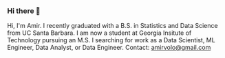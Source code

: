 ### Hi there 👋

Hi, I'm Amir. I recently graduated with a B.S. in Statistics and Data Science from UC Santa Barbara. I am now a student at Georgia Insitute of Technology pursuing an M.S.
I searching for work as a Data Scientist, ML Engineer, Data Analyst, or Data Engineer.
Contact: amirvolo@gmail.com
